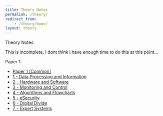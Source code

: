 ```yaml
---
title: Theory Notes
permalink: /theory/
redirect_from:
    - /theory/home/
layout: theory
---
```


Theory Notes

This is incomplete. I dont think i have enough time to do this at this point...

Paper 1:

-   [Paper 1 [Common]](theory/p1/)
-   [1 - Data Processing and Information](theory/p1/1-data-processing-and-information/)
-   [2 - Hardware and Software](theory/p1/2-hardware-and-software/)
-   [3 - Monitoring and Control](theory/p1/3-monitoring-and-control/)
-   [4 - Algorithms and Flowcharts](theory/p1/4-algorithms-and-flowcharts/)
-   [5 - eSecurity](theory/p1/5-esecurity/)
-   [6 - Digital Divide](theory/p1/6-digital-divide/)
-   [7 - Expert Systems](theory/p1/7-expert-systems/)

